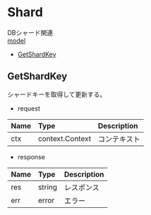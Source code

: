 # Shard
DBシャード関連  
[model](https://github.com/game-core/gc-server/tree/main/pkg/domain/model/shard)

- [GetShardKey](https://github.com/game-core/gc-server/blob/main/docs/md/function/service/shard.md#GetShardKey)

## GetShardKey
シャードキーを取得して更新する。
- request

| Name | Type | Description |
| :--- | :--- | :--- |
| ctx | context.Context | コンテキスト |

- response

| Name | Type | Description |
| :--- | :--- | :--- |
| res | string | レスポンス |
| err | error | エラー |
